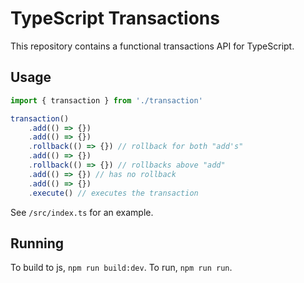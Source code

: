 # TypeScript Transactions
This repository contains a functional transactions API for TypeScript. 

## Usage
```typescript
import { transaction } from './transaction'

transaction()
    .add(() => {})
    .add(() => {})
    .rollback(() => {}) // rollback for both "add's"
    .add(() => {})
    .rollback(() => {}) // rollbacks above "add"
    .add(() => {}) // has no rollback
    .add(() => {})
    .execute() // executes the transaction
```
See `/src/index.ts` for an example.

## Running
To build to js, `npm run build:dev`. To run, `npm run run`.
